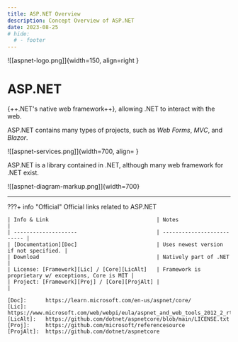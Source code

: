 ```yaml
---
title: ASP.NET Overview
description: Concept Overview of ASP.NET
date: 2023-08-25
# hide:
  # - footer
---
```


<!--------------------------------------------------------------->

![[aspnet-logo.png]]{width=150, align=right }
# ASP.NET

{++.NET's native web framework++}, allowing .NET to interact with the web.

ASP.NET contains many types of projects, such as *Web Forms*, *MVC*, and *Blazor*.

![[aspnet-services.png]]{width=700, align= }

ASP.NET is a library contained in .NET, although many web framework for .NET exist.

![[aspnet-diagram-markup.png]]{width=700}

---------------------------------------------------------

???+ info "Official"
    Official links related to ASP.NET

    | Info & Link                                  | Notes                      |
    | --------------------                         | -------------------------- |
    | [Documentation][Doc]                         | Uses newest version if not specified. |
    | Download                                     | Natively part of .NET |
    | License: [Framework][Lic] / [Core][LicAlt]   | Framework is proprietary w/ exceptions, Core is MIT |
    | Project: [Framework][Proj] / [Core][ProjAlt] |                            |

    [Doc]:      https://learn.microsoft.com/en-us/aspnet/core/
    [Lic]:      https://www.microsoft.com/web/webpi/eula/aspnet_and_web_tools_2012_2_rtw_eula_enu.htm
    [LicAlt]:   https://github.com/dotnet/aspnetcore/blob/main/LICENSE.txt
    [Proj]:     https://github.com/microsoft/referencesource
    [ProjAlt]:  https://github.com/dotnet/aspnetcore

<!-- ??? quote "Contacts"
    People or locations relevant to aspnet

    | Who & What                  | Why                          |
    | --------------------------- | ---------------------------- |
    |                             |                              | -->

<!-- --------------------------------------------------------- -->

<!-- ## Surrounding Info
Essential context related to aspnet: -->

<!-- ???+ tip "Good to Know"
    Topics that help in understanding:

    | Topic                                             | Why    |
    | ------------------------------------------------- | ------ |
    | [[aspnet-install|Installation]]            |        |
    | [[how-to-install|Text]]                           |        | -->

<!-- ???+ info "Change Log"
    Technical and business changes:

    | Change                      | Link                         |
    | --------------------------- | ---------------------------- |
    |                             | [[Answer#Section]]           | -->

<!-- ???+ warning "Context & Postmortems"
    Background information & learnt lessons:

    | Question / Event            | Brief                        |
    | --------------------------- | ---------------------------- |
    |                             | [[Answer#Section]]           | -->

<!-- --------------------------------------------------------- -->

<!-- ## Articles
Posts all about ASP.NET: -->

<!-- ???+ note "Readme"
    Articles recommended to start with:

    | Article                                           | Notes  |
    | ------------------------------------------------- | ------ |
    | [[aspnet-install|Installation]]            |        |
    | [[aspnet-user-config|User Config]]         |        |
    | [[aspnet-logs-and-alerts|Logs and Alerts]] |        |
    | [[aspnet-maintenance|Maintenance Info]]    |        | -->

<!-- ???+ abstract "General"
    Specific articles:

    | Article                                           | Notes  |
    | ------------------------------------------------- | ------ |
    | [[aspnet-glossary|Terms & Definitions]]    |        | -->

<!-- ???+ success "Procedures"

    | Procedure                                         | Notes  |
    | ---------------------------                       | ------ |
    | [[aspnet-reboot|Reboot Services]]          |        | -->

<!-- --------------------------------------------------------- -->

<!-- ## Knowledge Base
KBs for aspnet: -->

<!-- ???+ question "Questions"

    | Question                    | Answer                       |
    | --------------------------- | ---------------------------- |
    |                             | [[Answer#Section]]           | -->

<!-- ???+ failure "Fixable Errors & Issues"

    | Error / Issue               | Fix                          |
    | --------------------------- | ------------------           |
    |                             | [[Answer#Section]]           | -->

<!-- ??? bug "Unresolved Errors & Issues"

    | Error / Issue               | Article / Bug Track          |
    | --------------------------- | ---------------------------- |
    |                             | [[Answer#Section]]           | -->

<!-- ??? info "General References"
    Places to look for more information on aspnet

    | Info & Link          | Notes                               |
    | -------------------- | ----------------------------------- |
    | [Textbook][Src01]    |                                     | -->

<!-- [Src01]:   https://www.example.org -->

<!-- --------------------------------------------------------- -->

<!-- ## Opinions
{Opinions on subject.} -->

<!-- --------------------------------------------------------- -->

<!-- ???+ example "Related Topics"

    | Topic                       | Why                          |
    | --------------------------- | ---------------------------- |
    | [[PARENT]]                  | Logical Concept              | -->

<!--------------------------------------------------------------->

<!-- TO-DO List -->

<!--------------------------------------------------------------->

<style>
    .md-footer__link--prev {
        display: none
    }
    /* .md-footer__link--next {
        display: none
    } */
</style>
